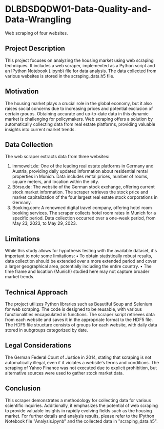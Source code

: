 # DLBDSDQDW01-Data-Quality-and-Data-Wrangling
Web scraping of four websites.
## Project Description
This project focuses on analyzing the housing market using web scraping techniques. It includes a web scraper, implemented as a Python script and an IPython Notebook (.ipynb) file for data analysis. The data collected from various websites is stored in the scraping_data.h5 file.
## Motivation
The housing market plays a crucial role in the global economy, but it also raises social concerns due to increasing prices and potential exclusion of certain groups. Obtaining accurate and up-to-date data in this dynamic market is challenging for policymakers. Web scraping offers a solution by automatically collecting data from real estate platforms, providing valuable insights into current market trends.
## Data Collection
The web scraper extracts data from three websites:
1.	Immowelt.de: One of the leading real estate platforms in Germany and Austria, providing daily updated information about residential rental properties in Munich. Data includes rental prices, number of rooms, square meters, and location within the city.
2.	Börse.de: The website of the German stock exchange, offering current stock market information. The scraper retrieves the stock price and market capitalization of the four largest real estate stock corporations in Germany.
3.	Booking.com: A renowned digital travel company, offering hotel room booking services. The scraper collects hotel room rates in Munich for a specific period.
Data collection occurred over a one-week period, from May 23, 2023, to May 29, 2023.
## Limitations
While this study allows for hypothesis testing with the available dataset, it's important to note some limitations:
•	To obtain statistically robust results, data collection should be extended over a more extended period and cover a larger geographical area, potentially including the entire country.
•	The time frame and location (Munich) studied here may not capture broader market trends.
## Technical Approach
The project utilizes Python libraries such as Beautiful Soup and Selenium for web scraping. The code is designed to be reusable, with various functionalities encapsulated in functions. The scraper script retrieves data from each website and saves it in the appropriate format to the HDF5 file.
The HDF5 file structure consists of groups for each website, with daily data stored in subgroups categorized by date.
## Legal Considerations
The German Federal Court of Justice in 2014, stating that scraping is not automatically illegal, even if it violates a website's terms and conditions. The scraping of Yahoo Finance was not executed due to explicit prohibition, but alternative sources were used to gather stock market data.
## Conclusion
This scraper demonstrates a methodology for collecting data for various scientific inquiries. Additionally, it emphasizes the potential of web scraping to provide valuable insights in rapidly evolving fields such as the housing market.
For further details and analysis results, please refer to the IPython Notebook file "Analysis.ipynb" and the collected data in "scraping_data.h5".

